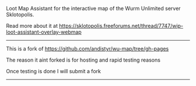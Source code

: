 Loot Map Assistant for the interactive map of the Wurm Unlimited server Sklotopolis.

Read more about it at https://sklotopolis.freeforums.net/thread/7747/wip-loot-assistant-overlay-webmap

_________________

This is a fork of https://github.com/andistyr/wu-map/tree/gh-pages

The reason it aint forked is for hosting and rapid testing reasons

Once testing is done I will submit a fork

_______________________
